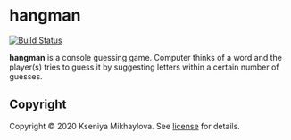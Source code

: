 # hangman

[![Build Status][travis-badge]][travis-url]

**hangman** is a console guessing game. Computer thinks of a word and the player(s) tries to guess it by suggesting letters within a certain number of guesses.

## Copyright

Copyright © 2020 Kseniya Mikhaylova. See [license] for details.

[license]: LICENSE.txt

[travis-url]: https://travis-ci.org/kkmikhaylova/hangman
[travis-badge]: https://travis-ci.org/kkmikhaylova/hangman.svg?branch=master